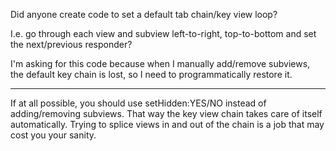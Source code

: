 

Did anyone create code to set a default tab chain/key view loop?

I.e. go through each view and subview left-to-right, top-to-bottom and set the next/previous responder?

I'm asking for this code because when I manually add/remove subviews, the default key chain is lost, so I need to programmatically restore it.

----

If at all possible, you should use setHidden:YES/NO instead of adding/removing subviews. That way the key view chain takes care of itself automatically. Trying to splice views in and out of the chain is a job that may cost you your sanity.
